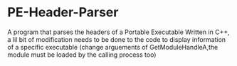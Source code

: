 # PE-Header-Parser
A program that parses the headers of a Portable Executable
Written in C++, a lil bit of modification needs to be done to the code to display information of a specific executable (change arguements of GetModuleHandleA,the module must be loaded by the calling process too)


